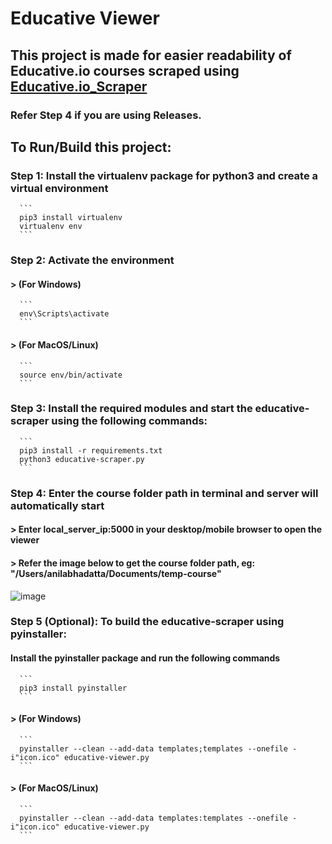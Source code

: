 # Educative Viewer

## This project is made for easier readability of Educative.io courses scraped using [Educative.io_Scraper](https://github.com/anilabhadatta/educative.io_scraper)
### Refer Step 4 if you are using Releases.

## To Run/Build this project:

### Step 1: Install the virtualenv package for python3 and create a virtual environment

      ``` 
      pip3 install virtualenv 
      virtualenv env 
      ```

### Step 2: Activate the environment
#### > (For Windows) 
      ```
      env\Scripts\activate
      ```
#### > (For MacOS/Linux) 
      ```
      source env/bin/activate
      ```
### Step 3: Install the required modules and start the educative-scraper using the following commands:
      ```
      pip3 install -r requirements.txt
      python3 educative-scraper.py
      ```

### Step 4: Enter the course folder path in terminal and server will automatically start
#### > Enter local_server_ip:5000 in your desktop/mobile browser to open the viewer
#### > Refer the image below to get the course folder path, eg: "/Users/anilabhadatta/Documents/temp-course"
![image](https://i.imgur.com/sQQlJGI.jpg)

### Step 5 (Optional): To build the educative-scraper using pyinstaller:
#### Install the pyinstaller package and run the following commands
      ```
      pip3 install pyinstaller
      ```
#### > (For Windows) 
      ```
      pyinstaller --clean --add-data templates;templates --onefile -i"icon.ico" educative-viewer.py
      ```
#### > (For MacOS/Linux) 
      ```
      pyinstaller --clean --add-data templates:templates --onefile -i"icon.ico" educative-viewer.py
      ```
